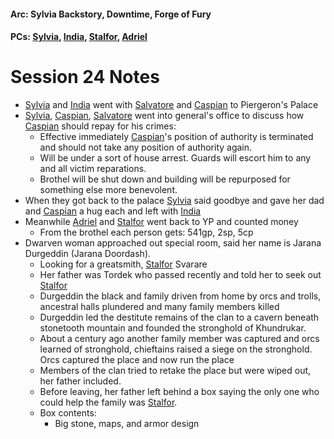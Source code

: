 #### Arc: Sylvia Backstory, Downtime, Forge of Fury
#### PCs: [Sylvia](PCs/Past/Sylvia.md), [India](PCs/Current/India.md), [Stalfor](PCs/Current/Stalfor.md), [Adriel](PCs/Past/Adriel.md)

# Session 24 Notes
- [Sylvia](PCs/Past/Sylvia.md) and [India](PCs/Current/India.md) went with [Salvatore](NPCs/Living/Salvatore.md) and [Caspian](NPCs/Living/Caspian.md) to Piergeron's Palace
- [Sylvia](PCs/Past/Sylvia.md), [Caspian](NPCs/Living/Caspian.md), [Salvatore](NPCs/Living/Salvatore.md) went into general's office to discuss how [Caspian](NPCs/Living/Caspian.md) should repay for his crimes:
	- Effective immediately [Caspian](NPCs/Living/Caspian.md)'s position of authority is terminated and should not take any position of authority again.
	- Will be under a sort of house arrest. Guards will escort him to any and all victim reparations.
	- Brothel will be shut down and building will be repurposed for something else more benevolent.
- When they got back to the palace [Sylvia](PCs/Past/Sylvia.md) said goodbye and gave her dad and [Caspian](NPCs/Living/Caspian.md) a hug each and left with [India](PCs/Current/India.md)
- Meanwhile [Adriel](PCs/Past/Adriel.md) and [Stalfor](PCs/Current/Stalfor.md) went back to YP and counted money
	- From the brothel each person gets: 541gp, 2sp, 5cp
- Dwarven woman approached out special room, said her name is Jarana Durgeddin (Jarana Doordash).
	- Looking for a greatsmith, [Stalfor](PCs/Current/Stalfor.md) Svarare
	- Her father was Tordek who passed recently and told her to seek out [Stalfor](PCs/Current/Stalfor.md)
	- Durgeddin the black and family driven from home by orcs and trolls, ancestral halls plundered and many family members killed
	- Durgeddin led the destitute remains of the clan to a cavern beneath stonetooth mountain and founded the stronghold of Khundrukar.
	- About a century ago another family member was captured and orcs learned of stronghold, chieftains raised a siege on the stronghold. Orcs captured the place and now run the place
	- Members of the clan tried to retake the place but were wiped out, her father included.
	- Before leaving, her father left behind a box saying the only one who could help the family was [Stalfor](PCs/Current/Stalfor.md).
	- Box contents:
		- Big stone, maps, and armor design